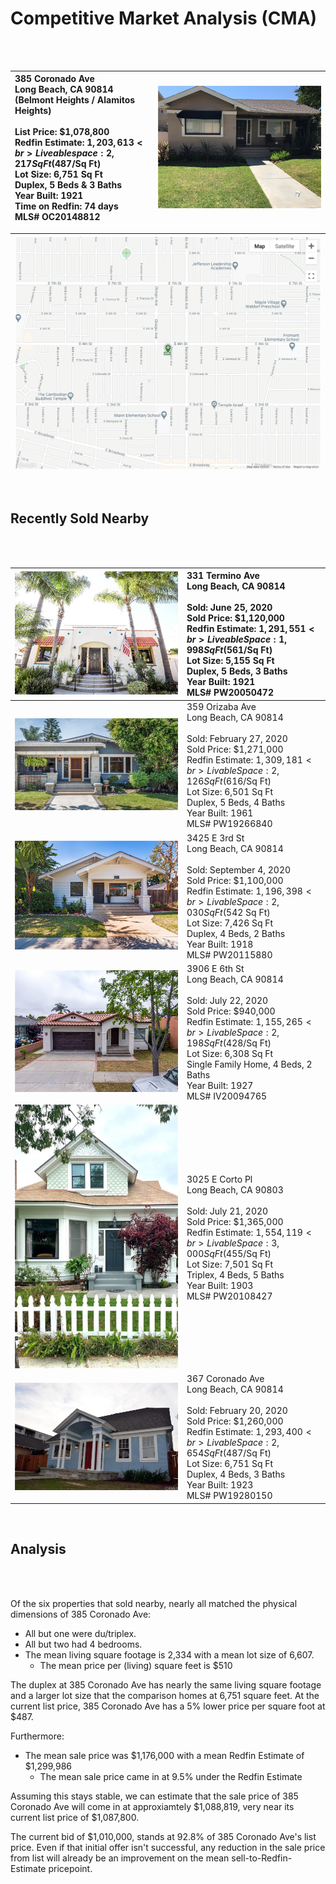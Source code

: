 # Competitive Market Analysis (CMA) #
<br>
<br>

| 385 Coronado Ave <br> Long Beach, CA 90814 <br> (Belmont Heights / Alamitos Heights) <br><br> List Price: $1,078,800 <br> Redfin Estimate: $1,203,613 <br> Liveable space: 2,217 Sq Ft ($487/Sq Ft) <br> Lot Size: 6,751 Sq Ft <br> Duplex, 5 Beds & 3 Baths <br> Year Built: 1921 <br> Time on Redfin: 74 days <br> MLS# OC20148812 | [![front](images/385coronado.jpg)](https://www.redfin.com/CA/Long-Beach/385-Coronado-Ave-90814/home/7602699) |
| :- | :-: |

| [![map image](images/map_overview_385coronado.png)](https://goo.gl/maps/vu33BEkXuKdbPwSi6) |
| :-: |

<br>

## Recently Sold Nearby ##
<br>
<br>

| [![front](images/331termino.jpg)](https://www.redfin.com/CA/Long-Beach/331-Termino-Ave-90814/home/7600252) | 331 Termino Ave <br> Long Beach, CA 90814 <br><br> Sold: June 25, 2020 <br> Sold Price: $1,120,000 <br> Redfin Estimate: $1,291,551 <br> Liveable Space: 1,998 Sq Ft ($561/Sq Ft) <br> Lot Size: 5,155 Sq Ft <br> Duplex, 5 Beds, 3 Baths <br> Year Built: 1921 <br> MLS# PW20050472 |
| :-: | :- |
| [![front](images/359orizaba.jpg)](https://www.redfin.com/CA/Long-Beach/359-Orizaba-Ave-90814/home/7602625) | 359 Orizaba Ave <br> Long Beach, CA 90814 <br><br> Sold: February 27, 2020 <br> Sold Price: $1,271,000 <br> Redfin Estimate: $1,309,181 <br> Livable Space: 2,126 Sq Ft ($616/Sq Ft) <br> Lot Size: 6,501 Sq Ft <br> Duplex, 5 Beds, 4 Baths <br> Year Built: 1961 <br> MLS# PW19266840 |
| [![front](images/3425third.jpg)](https://www.redfin.com/CA/Long-Beach/3425-E-3rd-St-90814/home/7602921) | 3425 E 3rd St <br> Long Beach, CA 90814 <br><br> Sold: September 4, 2020 <br> Sold Price: $1,100,000 <br> Redfin Estimate: $1,196,398 <br> Livable Space: 2,030 Sq Ft ($542 Sq Ft) <br> Lot Size: 7,426 Sq Ft <br> Duplex, 4 Beds, 2 Baths <br> Year Built: 1918 <br> MLS# PW20115880 |
| [![front](images/3906sixth.jpg)](https://www.redfin.com/CA/Long-Beach/3906-E-6th-St-90814/home/7600347) | 3906 E 6th St <br> Long Beach, CA 90814 <br><br> Sold: July 22, 2020 <br> Sold Price: $940,000 <br> Redfin Estimate: $1,155,265 <br> Livable Space: 2,198 Sq Ft ($428/Sq Ft) <br> Lot Size: 6,308 Sq Ft <br> Single Family Home, 4 Beds, 2 Baths <br> Year Built: 1927 <br> MLS# IV20094765 |
| [![front](images/3025corto.jpg)](https://www.redfin.com/CA/Long-Beach/3025-E-Corto-Pl-90803/home/7608676) | 3025 E Corto Pl <br> Long Beach, CA 90803 <br><br> Sold: July 21, 2020 <br> Sold Price: $1,365,000 <br> Redfin Estimate: $1,554,119 <br> Livable Space: 3,000 Sq Ft ($455/Sq Ft) <br> Lot Size: 7,501 Sq Ft <br> Triplex, 4 Beds, 5 Baths <br> Year Built: 1903 <br> MLS# PW20108427 |
| [![front](images/367coronado.jpg)](https://www.redfin.com/CA/Long-Beach/367-Coronado-Ave-90814/home/7602707) | 367 Coronado Ave <br> Long Beach, CA 90814 <br><br> Sold: February 20, 2020 <br> Sold Price: $1,260,000 <br> Redfin Estimate: $1,293,400 <br> Livable Space: 2,654 Sq Ft ($487/Sq Ft) <br> Lot Size: 6,751 Sq Ft <br> Duplex, 4 Beds, 3 Baths <br> Year Built: 1923 <br> MLS# PW19280150 |

<br>

## Analysis ##
<br>
<br>

Of the six properties that sold nearby, nearly all matched the physical dimensions of 385 Coronado Ave:

- All but one were du/triplex.
- All but two had 4 bedrooms.
- The mean living square footage is 2,334 with a mean lot size of 6,607.
  - The mean price per (living) square feet is $510
  
The duplex at 385 Coronado Ave has nearly the same living square footage and a larger lot size that the comparison homes at 6,751 square feet. At the current list price, 385 Coronado Ave has a 5% lower price per square foot at $487.

Furthermore:

- The mean sale price was $1,176,000 with a mean Redfin Estimate of $1,299,986
  - The mean sale price came in at 9.5% under the Redfin Estimate

Assuming this stays stable, we can estimate that the sale price of 385 Coronado Ave will come in at approxiamtely $1,088,819, very near its current list price of $1,087,800.

The current bid of $1,010,000, stands at 92.8% of 385 Coronado Ave's list price. Even if that initial offer isn't successful, any reduction in the sale price from list will already be an improvement on the mean sell-to-Redfin-Estimate pricepoint.
